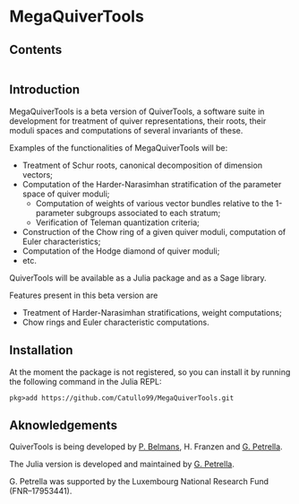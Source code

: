 # MegaQuiverTools

## Contents

```@contents
```

## Introduction

MegaQuiverTools is a beta version of QuiverTools,
a software suite in development for treatment of quiver representations,
their roots, their moduli spaces and computations of several invariants of these.

Examples of the functionalities of MegaQuiverTools will be:

- Treatment of Schur roots, canonical decomposition of dimension vectors;
- Computation of the Harder-Narasimhan stratification of the parameter space of quiver moduli;
    - Computation of weights of various vector bundles relative to the 1-parameter subgroups associated to each stratum;
    - Verification of Teleman quantization criteria;
- Construction of the Chow ring of a given quiver moduli, computation of Euler characteristics;
- Computation of the Hodge diamond of quiver moduli;
- etc.

QuiverTools will be available as a Julia package and as a Sage library.

Features present in this beta version are

 - Treatment of Harder-Narasimhan stratifications, weight computations;
 - Chow rings and Euler characteristic computations.

## Installation

At the moment the package is not registered, so you can install it by running the following command in the Julia REPL:

```julia-repl
pkg>add https://github.com/Catullo99/MegaQuiverTools.git
```


## Aknowledgements

QuiverTools is being developed by [P. Belmans](https://pbelmans.ncag.info/), H. Franzen and [G. Petrella](https://www.giannipetrella.eu).

The Julia version is developed and maintained by [G. Petrella](https://www.giannipetrella.eu).

G. Petrella was supported by the Luxembourg National Research Fund (FNR–17953441).
